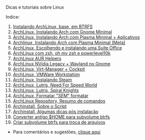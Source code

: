 Dicas e tutoriais sobre Linux

Indice:

01) [Instalando ArchLinux, base, em BTRFS](https://elppans.github.io/doc-linux/archLinux_instalacao_base_btrfs)  
02) [ArchLinux, Instalando Arch com Gnome Minimal](https://elppans.github.io/doc-linux/archlinux_gnome_minimal)  
03) [ArchLinux, Instalando Arch com Plasma Minimal + Aplicativos](https://elppans.github.io/doc-linux/archlinux_plasma_minimal)  
04) [Archlinux, Instalando Arch com Plasma Minimal (Meta)](https://elppans.github.io/doc-linux/archlinux_plasma_meta)  
05) [ArchLinux, Escolhendo e instalando uma Suite Office](https://elppans.github.io/doc-linux/archlinux_suite_office)  
06) [ArchLinux com zsh, oh my zsh e powerlevel10k](https://elppans.github.io/doc-linux/archlinux_zsh_ohmyzsh_powerlevel10k)  
07) [ArchLinux AUR Helpers](https://elppans.github.io/doc-linux/archlinux_aur_helpers)  
08) [ArchLinux NVidia Legacy + Wayland no Gnome](https://elppans.github.io/doc-linux/archlinux_nvidia_legacy_wayland_gnome)  
09) [ArchLinux, Virt-Manager + Cockpit](https://elppans.github.io/doc-linux/archlinux_virt-manager_cockpit)   
10) [ArchLinux, VMWare Workstation](https://elppans.github.io/doc-linux/archlinux_vmware-workstation)  
11) [ArchLinux, Instalando Steam](https://elppans.github.io/doc-linux/archlinux_steam)  
12) [ArchLinux, Lutris, Need For Speed World](https://elppans.github.io/doc-linux/arch_lutris_nfs)  
13) [ArchLinux, Lutris, Spiral Knights](https://elppans.github.io/doc-linux/arch_lutris_spiralknights)  
14) [ArchLinux, Formatar "*SEM*" formatar](https://elppans.github.io/doc-linux/archlinux_formatar_sem_formatar)  
15) [ArchLinux Repository, Resumo de comandos](https://elppans.github.io/doc-linux/archlinux_repository_resumo_de_comandos)  
16) [Archinstall, Sobre o Script](https://elppans.github.io/doc-linux/archinstall_script)  
17) [Archinstall, Algumas dicas pós instalação](https://elppans.github.io/doc-linux/archinstall_tips_pos_inst)  
18) [Converter antigo $HOME para subvolume btrfs](https://elppans.github.io/doc-linux/converter_antigo_home_para_subvolume_btrfs)  
19) [Criar subvolume btrfs para troca de arquivos](https://elppans.github.io/doc-linux/criar_subvolume_btrfs_para_troca)  




* Para comentários e sugestões, [clique aqui](https://github.com/elppans/doc-linux/issues)  
